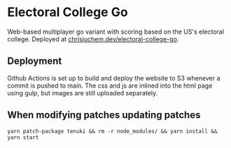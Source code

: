 # Electoral College Go

Web-based multiplayer go variant with scoring based on the US's electoral college. 
Deployed at [chrisjuchem.dev/electoral-college-go](http://chrisjuchem.dev/electoral-college-go).

## Deployment

Github Actions is set up to build and deploy the website to S3 whenever a commit is pushed to main.
The css and js are inlined into the html page using gulp, but images are still uploaded separately.

## When modifying patches updating patches
`yarn patch-package tenuki && rm -r node_modules/ && yarn install && yarn start`
